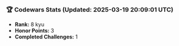 ### 🏆 Codewars Stats (Updated: 2025-03-19 20:09:01 UTC)

- **Rank:** 8 kyu
- **Honor Points:** 3
- **Completed Challenges:** 1
